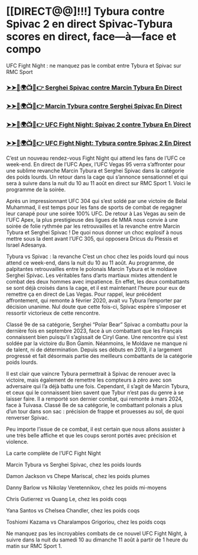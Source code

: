 #  [[DIRECT@@]!!!] Tybura contre Spivac 2 en direct Spivac-Tybura scores en direct, face—à—face et compo

UFC Fight Night : ne manquez pas le combat entre Tybura et Spivac sur RMC Sport

<h3><a href="https://cutt.ly/MecUE7J2">➤➤🔴🌍📺📱👉 Serghei Spivac contre Marcin Tybura En Direct</a></h3>

<h3><a href="https://cutt.ly/MecUE7J2">➤➤🔴🌍📺📱👉 Marcin Tybura contre Serghei Spivac En Direct</a></h3>

<h3><a href="https://cutt.ly/MecUE7J2">➤➤🔴🌍📺📱👉 UFC Fight Night: Spivac 2 contre Tybura En Direct</a></h3>

<h3><a href="https://cutt.ly/MecUE7J2">➤➤🔴🌍📺📱👉 UFC Fight Night: Tybura contre Spivac 2 En Direct</a></h3>

C’est un nouveau rendez-vous Fight Night qui attend les fans de l’UFC ce week-end. En direct de l’UFC Apex, l’UFC Vegas 95 verra s’affronter pour une sublime revanche Marcin Tybura et Serghei Spivac dans la catégorie des poids lourds. Un retour dans la cage qui s’annonce sensationnel et qui sera à suivre dans la nuit du 10 au 11 août en direct sur RMC Sport 1. Voici le programme de la soirée.

Après un impressionnant UFC 304 qui s’est soldé par une victoire de Belal Muhammad, il est temps pour les fans de sports de combat de regagner leur canapé pour une soirée 100% UFC. De retour à Las Vegas au sein de l’UFC Apex, la plus prestigieuse des ligues de MMA nous convie à une soirée de folie rythmée par les retrouvailles et la revanche entre Marcin Tybura et Serghei Spivac ! De quoi nous donner un choc explosif à nous mettre sous la dent avant l’UFC 305, qui opposera Dricus du Plessis et Israel Adesanya.

Tybura vs Spivac : la revanche
C’est un choc chez les poids lourd qui nous attend ce week-end, dans la nuit du 10 au 11 août. Au programme, de palpitantes retrouvailles entre le polonais Marcin Tybura et le moldave Serghei Spivac. Les véritables fans d’arts martiaux mixtes attendent le combat des deux hommes avec impatience. En effet, les deux combattants se sont déjà croisés dans la cage, et il est maintenant l’heure pour eux de remettre ça en direct de Las Vegas. Pour rappel, leur précédent affrontement, qui remonte à février 2020, avait vu Tybura l’emporter par décision unanime. Nul doute que cette fois-ci, Spivac espère s’imposer et ressortir victorieux de cette rencontre.

Classé 9e de sa catégorie, Serghei “Polar Bear” Spivac a combattu pour la dernière fois en septembre 2023, face à un combattant que les Français connaissent bien puisqu’il s’agissait de Ciryl Gane. Une rencontre qui s’est soldée par la victoire du Bon Gamin. Néanmoins, le Moldave ne manque ni de talent, ni de détermination. Depuis ses débuts en 2019, il a largement progressé et fait désormais partie des meilleurs combattants de la catégorie poids lourds.

Il est clair que vaincre Tybura permettrait à Spivac de renouer avec la victoire, mais également de remettre les compteurs à zéro avec son adversaire qui l’a déjà battu une fois. Cependant, il s’agit de Marcin Tybura, et ceux qui le connaissent bien savent que Tybur n’est pas du genre à se laisser faire. Il a remporté son dernier combat, qui remonte à mars 2024, face à Tuivasa. Classé 8e de sa catégorie, le combattant polonais a plus d’un tour dans son sac : précision de frappe et prouesses au sol, de quoi renverser Spivac.

Peu importe l’issue de ce combat, il est certain que nous allons assister à une très belle affiche et que les coups seront portés avec précision et violence.

La carte complète de l’UFC Fight Night

Marcin Tybura vs Serghei Spivac, chez les poids lourds

Damon Jackson vs Chepe Mariscal, chez les poids plumes

Danny Barlow vs Nikolay Veretennikov, chez les poids mi-moyens

Chris Gutierrez vs Quang Le, chez les poids coqs

Yana Santos vs Chelsea Chandler, chez les poids coqs

Toshiomi Kazama vs Charalampos Grigoriou, chez les poids coqs

Ne manquez pas les incroyables combats de ce nouvel UFC Fight Night, à suivre dans la nuit du samedi 10 au dimanche 11 août à partir de 1 heure du matin sur RMC Sport 1.
